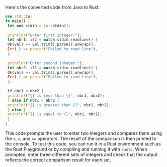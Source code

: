 Here's the converted code from Java to Rust:
```rust
use std::io;
fn main() {
 let mut stdin = io::stdin();
 
 println!("Enter first integer:");
 let nbr1: i32 = match stdin.readline() {
 Ok(val) => val.trim().parse().unwrap(),
 Err(_) => panic!("Failed to read line"),
 };
 
 println!("Enter second integer:");
 let nbr2: i32 = match stdin.readline() {
 Ok(val) => val.trim().parse().unwrap(),
 Err(_) => panic!("Failed to read line"),
 };
 
 if nbr1 < nbr2 {
 println!("{} is less than {}", nbr1, nbr2);
 } else if nbr1 > nbr2 {
 println!("{} is greater than {}", nbr1, nbr2);
 } else {
 println!("{} is equal to {}", nbr1, nbr2);
 }
}
```
This code prompts the user to enter two integers and compares them using the `<`, `>`, and `==` operators. The result of the comparison is then printed to the console.
To test this code, you can run it in a Rust environment such as the Rust Playground or by compiling and running it with `rustc`. When prompted, enter three different sets of integers and check that the output reflects the correct comparison result for each set.

